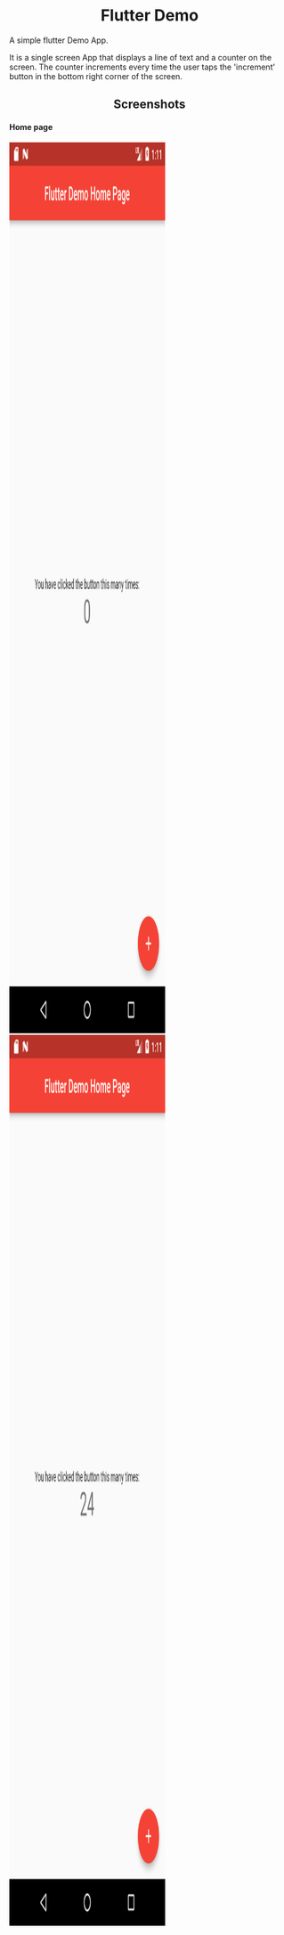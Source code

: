 <h1 align="center">Flutter Demo</h1>

<p>A simple flutter Demo App.</p>

<p>It is a single screen App that displays a line of text and a counter on the screen.
The counter increments every time the user taps the 'increment' button in the bottom
right corner of the screen.</p>

<h2 align="center">Screenshots</h2>

<h4>Home page</h4>
<div>
<img src="assets/Screenshot_1.png" width=280 height=1600 />
<img src="assets/Screenshot_2.png" width=280 height=1600 />
</div>